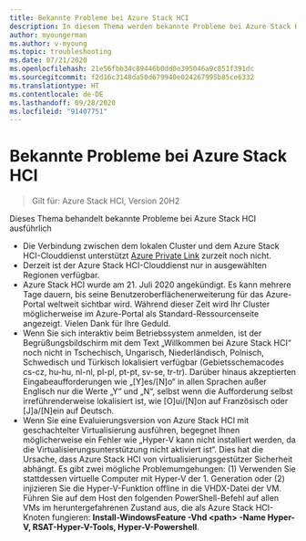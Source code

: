 ```yaml
---
title: Bekannte Probleme bei Azure Stack HCI
description: In diesem Thema werden bekannte Probleme bei Azure Stack HCI erläutert.
author: myoungerman
ms.author: v-myoung
ms.topic: troubleshooting
ms.date: 07/21/2020
ms.openlocfilehash: 21e56fbb34c89446b0dd0e395046a9c851f391dc
ms.sourcegitcommit: f2d16c3148da50d679940e024267995b85ce6332
ms.translationtype: HT
ms.contentlocale: de-DE
ms.lasthandoff: 09/28/2020
ms.locfileid: "91407751"
---
```

# <a name="known-issues-for-azure-stack-hci"></a>Bekannte Probleme bei Azure Stack HCI

>Gilt für: Azure Stack HCI, Version 20H2

Dieses Thema behandelt bekannte Probleme bei Azure Stack HCI ausführlich

- Die Verbindung zwischen dem lokalen Cluster und dem Azure Stack HCI-Clouddienst unterstützt [Azure Private Link](https://azure.microsoft.com/services/private-link) zurzeit noch nicht.
- Derzeit ist der Azure Stack HCI-Clouddienst nur in ausgewählten Regionen verfügbar.
- Azure Stack HCI wurde am 21. Juli 2020 angekündigt. Es kann mehrere Tage dauern, bis seine Benutzeroberflächenerweiterung für das Azure-Portal weltweit sichtbar wird. Während dieser Zeit wird Ihr Cluster möglicherweise im Azure-Portal als Standard-Ressourcenseite angezeigt. Vielen Dank für Ihre Geduld.
- Wenn Sie sich interaktiv beim Betriebssystem anmelden, ist der Begrüßungsbildschirm mit dem Text „Willkommen bei Azure Stack HCI“ noch nicht in Tschechisch, Ungarisch, Niederländisch, Polnisch, Schwedisch und Türkisch lokalisiert verfügbar (Gebietsschemacodes cs-cz, hu-hu, nl-nl, pl-pl, pt-pt, sv-se, tr-tr). Darüber hinaus akzeptierten Eingabeaufforderungen wie „[Y]es/[N]o“ in allen Sprachen außer Englisch nur die Werte „Y“ und „N“, selbst wenn die Aufforderung selbst irreführenderweise lokalisiert ist, wie [O]ui/[N]on auf Französisch oder [J]a/[N]ein auf Deutsch.
- Wenn Sie eine Evaluierungsversion von Azure Stack HCI mit geschachtelter Virtualisierung ausführen, begegnet Ihnen möglicherweise ein Fehler wie „Hyper-V kann nicht installiert werden, da die Virtualisierungsunterstützung nicht aktiviert ist“. Dies hat die Ursache, dass Azure Stack HCI von virtualisierungsgestützer Sicherheit abhängt. Es gibt zwei mögliche Problemumgehungen: (1) Verwenden Sie stattdessen virtuelle Computer mit Hyper-V der 1. Generation oder (2) injizieren Sie die Hyper-V-Funktion offline in die VHDX-Datei der VM. Führen Sie auf dem Host den folgenden PowerShell-Befehl auf allen VMs im heruntergefahrenen Zustand aus, die als Azure Stack HCI-Knoten fungieren: **Install-WindowsFeature -Vhd \<path> -Name Hyper-V, RSAT-Hyper-V-Tools, Hyper-V-Powershell**.
